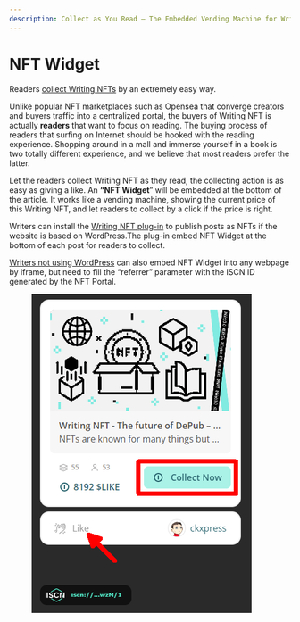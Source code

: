 ```yaml
---
description: Collect as You Read – The Embedded Vending Machine for Writings
---
```


# NFT Widget

Readers [collect Writing NFTs](./) by an extremely easy way.

Unlike popular NFT marketplaces such as Opensea that converge creators and buyers traffic into a centralized portal, the buyers of Writing NFT is actually **readers** that want to focus on reading. The buying process of readers that surfing on Internet should be hooked with the reading experience. Shopping around in a mall and immerse yourself in a book is two totally different experience, and we believe that most readers prefer the latter.

Let the readers collect Writing NFT as they read, the collecting action is as easy as giving a like. An **“NFT Widget**” will be embedded at the bottom of the article. It works like a vending machine, showing the current price of this Writing NFT, and let readers to collect by a click if the price is right.

Writers can install the [Writing NFT plug-in](../writing-nft-wordpress-plugin.md) to publish posts as NFTs if the website is based on WordPress.The plug-in embed NFT Widget at the bottom of each post for readers to collect.

[Writers not using WordPress](../nft-portal.md) can also embed NFT Widget into any webpage by iframe, but need to fill the “referrer” parameter with the ISCN ID generated by the NFT Portal.

<figure><img src="../../../.gitbook/assets/LikeCoin button with Writing NFT-en.png" alt=""><figcaption></figcaption></figure>
